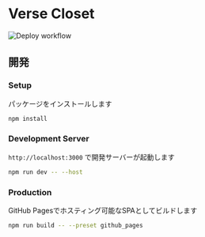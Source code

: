 # Verse Closet

![Deploy workflow](https://github.com/mtsgi/verse-closet/actions/workflows/deploy.yml/badge.svg)

## 開発

### Setup

パッケージをインストールします

```bash
npm install
```

### Development Server

`http://localhost:3000` で開発サーバーが起動します

```bash
npm run dev -- --host
```

### Production

GitHub Pagesでホスティング可能なSPAとしてビルドします

```bash
npm run build -- --preset github_pages
```
